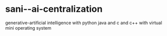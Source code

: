 # sani--ai-centralization
generative-artificial intelligence  with python  java  and c  and c++ with virtual  mini  operating system 
